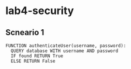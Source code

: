 # lab4-security

## Scneario 1
```
FUNCTION authenticateUser(username, password):
  QUERY database WITH username AND password
  IF found RETURN True
  ELSE RETURN False
```
